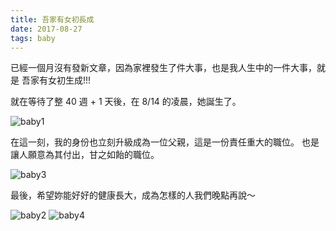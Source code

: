 ```yaml
---
title: 吾家有女初長成
date: 2017-08-27
tags: baby
---
```


已經一個月沒有發新文章，因為家裡發生了件大事，也是我人生中的一件大事，就是 吾家有女初生成!!!

就在等待了整 40 週 + 1 天後，在 8/14 的凌晨，她誕生了。

![baby1](/imgs/baby1.jpg)

在這一刻，我的身份也立刻升級成為一位父親，這是一份責任重大的職位。
也是讓人願意為其付出，甘之如飴的職位。

![baby3](/imgs/baby3.jpg)

最後，希望妳能好好的健康長大，成為怎樣的人我們晚點再說～

![baby2](/imgs/baby2.jpg)
![baby4](/imgs/baby4.jpg)

